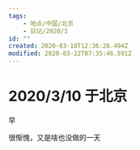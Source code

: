 ```yaml
---
tags:
    - 地点/中国/北京
    - 日记/2020/3
id: ""
created: 2020-03-18T12:36:28.494Z
modified: 2020-03-22T07:35:46.591Z
---
```


# 2020/3/10 于北京

<!-- @timer "date":"Tue Mar 10 2020 09:14:22 GMT+0800 (CST)" -->

早

<!-- @timer "date":"Tue Mar 10 2020 18:36:14 GMT+0800 (CST)","duration":"about 9 hours" -->

很惭愧，又是啥也没做的一天
